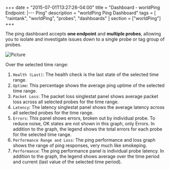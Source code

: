 +++
date = "2015-07-01T13:27:26-04:00"
title = "Dashboard - worldPing Endpoint: |--- Ping"
description = "worldPing Ping Dashboard"
tags = [ "raintank", "worldPing", "probes", "dashboards" ]
section = ["worldPing"]
+++

The ping dashboard accepts **one endpoint** and **multiple probes**, allowing you to isolate and investigate issues down to a single probe or tag group of probes. 

![Picture](/img/docs/worldPing-Endpoint-Ping.png)

Over the selected time range:

1. `Health (Last)`: The health check is the last state of the selected time range. 
2. `Uptime`:  This percentage shows the average ping uptime of the selected time range.
3. `Packet Loss`: The packet loss singlestat panel shows average packet loss across all selected probes for the time range. 
4. `Latency`: The latency singlestat panel shows the average latency across all selected probes for the time range. 
5. `Errors`: This panel shows errors, broken out by individual probe. To reduce noise, OK states are not shown in this graph, only Errors. In addition to the graph, the legend shows the total errors for each probe for the selected time range. 
6. `Performance Range and Loss`: The ping performance and loss graph shows the range of ping responses, very much like smokeping. 
7. `Performance`: The ping performance panel is individual probe latency. In addition to the graph, the legend shows average over the time period and current (last value of the selected time period).
